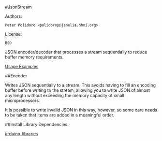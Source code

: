 #JsonStream

Authors:

    Peter Polidoro <polidorop@janelia.hhmi.org>

License:

    BSD


JSON encoder/decoder that processes a stream sequentially to reduce
buffer memory requirements.

[Usage Examples](./examples)

##Encoder

Writes JSON sequentially to a stream. This avoids having to fill an
encoding buffer before writing to the stream, allowing you to write
JSON of almost any length without exceeding the memory capacity of
small microprocessors.

It is possible to write invalid JSON in this way, however, so some
care needs to be taken that items are added in a meaningful order.

##Install Library Dependencies

[arduino-libraries](https://github.com/janelia-arduino/arduino-libraries)
